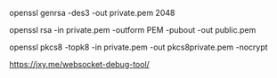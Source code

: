 openssl genrsa -des3 -out private.pem 2048

openssl rsa -in private.pem -outform PEM -pubout -out public.pem

openssl pkcs8 -topk8 -in private.pem -out pkcs8private.pem -nocrypt

https://jxy.me/websocket-debug-tool/
